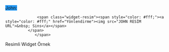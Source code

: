 <span class="widget" style="background: #2196F3;">
                 <span class="widget-text">John:</span>
              
                  <span class="widget-resim"><span style="color: #fff;"><a style="color: #fff;" href="Yönlendirme"><img src="JOHN RESİM URL">&nbsp; Sins</a></span>
              </span>
                 </span>
 Resimli Widget Örnek
